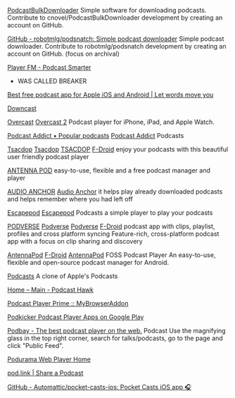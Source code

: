 
[PodcastBulkDownloader](https://github.com/cnovel/PodcastBulkDownloader)
Simple software for downloading podcasts. Contribute to cnovel/PodcastBulkDownloader development by creating an account on GitHub.

[GitHub - robotmlg/podsnatch: Simple podcast downloader](https://github.com/robotmlg/podsnatch)
Simple podcast downloader. Contribute to robotmlg/podsnatch development by creating an account on GitHub.
(focus on archival)

[Player FM - Podcast Smarter](https://player.fm/)
- WAS CALLED BREAKER

[Best free podcast app for Apple iOS and Android | Let words move you](https://castbox.fm/)

[Downcast](https://www.downcastapp.com/)

[Overcast](https://overcast.fm/)
[Overcast 2](https://overcast.fm/podcasts)
Podcast player for iPhone, iPad, and Apple Watch.

[Podcast Addict • Popular podcasts](https://podcastaddict.com/)
[Podcast Addict](https://play.google.com/store/apps/details?id=com.bambuna.podcastaddict)
Podcasts

[Tsacdop](https://www.tsacdop.app/)
[Tsacdop](https://play.google.com/store/apps/details?id=com.stonegate.tsacdop)
[TSACDOP](https://github.com/stonega/tsacdop)
[F-Droid](https://f-droid.org/app/com.stonegate.tsacdop)
enjoy your podcasts with this beautiful user friendly podcast player

[ANTENNA POD](https://f-droid.org/packages/de.danoeh.antennapod)
easy-to-use, flexible and a free podcast manager and player

[AUDIO ANCHOR](https://f-droid.org/packages/com.prangesoftwaresolutions.audioanchor)
[Audio Anchor](https://github.com/flackbash/AudioAnchor)
it helps play already downloaded podcasts and helps remember where you had left off

[Escapepod](https://codeberg.org/y20k/escapepod)
[Escapepod](https://f-droid.org/en/packages/org.y20k.escapepod/)
Podcasts
a simple player to play your podcasts

[PODVERSE](https://github.com/podverse/podverse-fdroid)
[Podverse](https://github.com/podverse/podverse-rn)
[Podverse](https://podverse.fm/)
[F-Droid](https://f-droid.org/app/com.podverse.fdroid)
podcast app with clips, playlist, profiles and cross platform syncing
Feature-rich, cross-platform podcast app with a focus on clip sharing and discovery

[AntennaPod](https://github.com/AntennaPod/AntennaPod)
[F-Droid](https://f-droid.org/app/de.danoeh.antennapod)
[AntennaPod](https://antennapod.org/)
FOSS Podcast Player
An easy-to-use, flexible and open-source podcast manager for Android.

[Podcasts](https://github.com/Karambirov/Podcasts-SwiftUI)
A clone of Apple's Podcasts

[Home – Main - Podcast Hawk](https://podcasthawk.com/)

[Podcast Player Prime :: MyBrowserAddon](https://mybrowseraddon.com/podcast-player.html)

[Podkicker Podcast Player Apps on Google Play](https://play.google.com/store/apps/details?hl=en&id=ait.podka)

[Podbay - The best podcast player on the web.](https://podbay.fm/)
Podcast
Use the magnifying glass in the top right corner, search for talks/podcasts, go to the page and click "Public Feed".

[Podurama Web Player Home](https://podurama.com/home)

[pod.link | Share a Podcast](https://pod.link/)

[GitHub - Automattic/pocket-casts-ios: Pocket Casts iOS app 🎧](https://github.com/Automattic/pocket-casts-ios)
